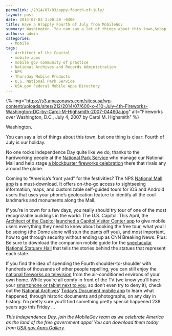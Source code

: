 ```yaml
---
permalink: /2014/07/03/appy-fourth-of-july/
layout: post
date: 2014-07-03 1:00:39 -0400
title: Have a H(app)y Fourth of July from MobileGov
summary: Washington. You can say a lot of things about this town,&nbsp;but one thing is clear\: Fourth of July is our holiday. No one rocks Independence Day&nbsp;quite like we do, thanks to the hardworking people&nbsp;at the National Park Service who manage our National Mall and help stage a blockbuster fireworks celebration&nbsp;there that rivals any around the
authors: admin
categories:
  - Mobile
tags:
  - Architect of the Capitol
  - mobile apps
  - mobile gov community of practice
  - National Archives and Records Administration
  - NPS
  - Thursday Mobile Products
  - U.S. National Park Service
  - USA.gov Federal Mobile Apps Directory
---
```


{% img="https://s3.amazonaws.com/sitesusa/wp-content/uploads/sites/212/2014/07/600-x-410-July-4th-Fireworks-Washington-DC-by-Carol-M-Highsmith-2007-04460a.jpg" alt="Fireworks over Washington, D.C., July 4, 2007 by Carol M. Highsmith" %} 

Washington.

You can say a lot of things about this town, but one thing is clear: Fourth of July is our holiday.

No one rocks Independence Day quite like we do, thanks to the hardworking people at the [National Park Service](http://www.nps.gov/index.htm) who manage our National Mall and help stage [a blockbuster fireworks celebration](http://www.nps.gov/foju/fireworks.htm) there that rivals any around the globe.

Coming to &#8220;America&#8217;s front yard&#8221; for the festivities? The NPS [National Mall app](http://www.nps.gov/nama/photosmultimedia/app-page.htm) is a must-download. It offers on-the-go access to sightseeing information, maps, and customizable self-guided tours for iOS and Android users that uses your phone&#8217;s geolocation feature to identify all the cool landmarks and monuments along the Mall.

If you&#8217;re in town for a few days, you really should try tour of one of the most recognizable buildings in the world: The U.S. Capitol. This April, the [Architect of the Capitol](http://www.visitthecapitol.gov/) [launched a Capitol Visitor Center app](https://itunes.apple.com/us/app/u.s.-capitol-visitor-guide/id796994687?mt=8) to give mobile users everything they need to know about booking the free tour, what you&#8217;ll be seeing (the Dome alone will stun the pants off you), and most important, how to get through security without ending up as CNN Breaking News. Plus: Be sure to download the companion mobile guide for the [spectacular National Statuary Hall](https://itunes.apple.com/us/app/guide-to-national-statuary/id740679439) that tells the stories behind the statues that represent each state.

If you find the idea of spending the Fourth shoulder-to-shoulder with hundreds of thousands of other people repelling, you can still enjoy the [national fireworks on television](http://www.pbs.org/a-capitol-fourth/home/) from the air-conditioned environs of your own home. While you&#8217;re all comfy in front of the TV (we know you&#8217;ll have your [smartphone or tablet next to you](https://www.WHATEVER/2013/07/16/trends-on-tuesday-mobile-a-second-screen-for-tv-viewing/ "Trends on Tuesday: Mobile a “Second Screen” for TV Viewing"), so don&#8217;t even try to deny it), check out the [National Archives](http://www.archives.gov/)&#8216; [Today&#8217;s Document mobile app](http://www.archives.gov/social-media/todays-doc-app.html) to learn what happened, through historic documents and photographs, on any day in history. I&#8217;m pretty sure you&#8217;ll find something pretty special happened 238 years ago this Friday &#8230;

_This Independence Day, join the MobileGov team as we celebrate America as the land of the free government apps! You can download them today from [USA.gov Apps Gallery](http://apps.usa.gov/)._